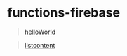 # functions-firebase

> [helloWorld](https://us-central1-gongjon-movie.cloudfunctions.net/helloWorld)

> [listcontent](https://us-central1-gongjon-movie.cloudfunctions.net/listcontent)